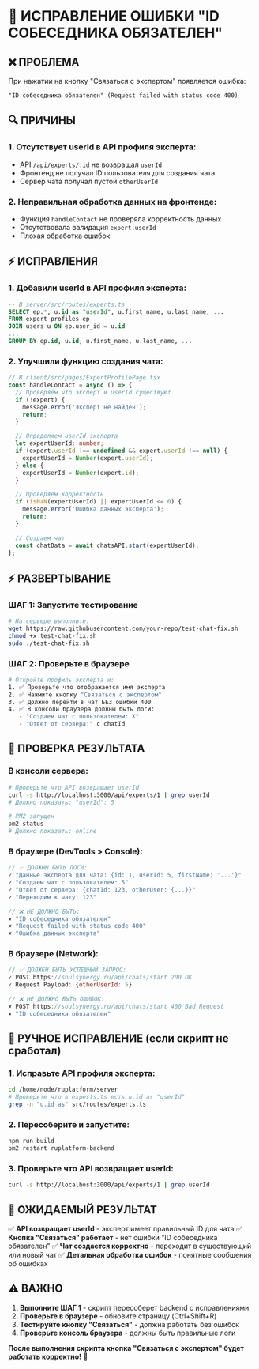 # 🔧 ИСПРАВЛЕНИЕ ОШИБКИ "ID СОБЕСЕДНИКА ОБЯЗАТЕЛЕН"

## ❌ ПРОБЛЕМА
При нажатии на кнопку "Связаться с экспертом" появляется ошибка:
```
"ID собеседника обязателен" (Request failed with status code 400)
```

## 🔍 ПРИЧИНЫ

### 1. **Отсутствует userId в API профиля эксперта:**
- API `/api/experts/:id` не возвращал `userId`
- Фронтенд не получал ID пользователя для создания чата
- Сервер чата получал пустой `otherUserId`

### 2. **Неправильная обработка данных на фронтенде:**
- Функция `handleContact` не проверяла корректность данных
- Отсутствовала валидация `expert.userId`
- Плохая обработка ошибок

## ⚡ ИСПРАВЛЕНИЯ

### 1. **Добавили userId в API профиля эксперта:**
```sql
-- В server/src/routes/experts.ts
SELECT ep.*, u.id as "userId", u.first_name, u.last_name, ...
FROM expert_profiles ep
JOIN users u ON ep.user_id = u.id
...
GROUP BY ep.id, u.id, u.first_name, u.last_name, ...
```

### 2. **Улучшили функцию создания чата:**
```typescript
// В client/src/pages/ExpertProfilePage.tsx
const handleContact = async () => {
  // Проверяем что эксперт и userId существуют
  if (!expert) {
    message.error('Эксперт не найден');
    return;
  }

  // Определяем userId эксперта
  let expertUserId: number;
  if (expert.userId !== undefined && expert.userId !== null) {
    expertUserId = Number(expert.userId);
  } else {
    expertUserId = Number(expert.id);
  }

  // Проверяем корректность
  if (isNaN(expertUserId) || expertUserId <= 0) {
    message.error('Ошибка данных эксперта');
    return;
  }

  // Создаем чат
  const chatData = await chatsAPI.start(expertUserId);
};
```

## ⚡ РАЗВЕРТЫВАНИЕ

### ШАГ 1: Запустите тестирование
```bash
# На сервере выполните:
wget https://raw.githubusercontent.com/your-repo/test-chat-fix.sh
chmod +x test-chat-fix.sh
sudo ./test-chat-fix.sh
```

### ШАГ 2: Проверьте в браузере
```bash
# Откройте профиль эксперта и:
1. ✅ Проверьте что отображается имя эксперта
2. ✅ Нажмите кнопку "Связаться с экспертом"
3. ✅ Должно перейти в чат БЕЗ ошибки 400
4. ✅ В консоли браузера должны быть логи:
   - "Создаем чат с пользователем: X"
   - "Ответ от сервера:" с chatId
```

## 🧪 ПРОВЕРКА РЕЗУЛЬТАТА

### В консоли сервера:
```bash
# Проверьте что API возвращает userId
curl -s http://localhost:3000/api/experts/1 | grep userId
# Должно показать: "userId": 5

# PM2 запущен
pm2 status
# Должно показать: online
```

### В браузере (DevTools > Console):
```javascript
// ✅ ДОЛЖНЫ БЫТЬ ЛОГИ:
✓ "Данные эксперта для чата: {id: 1, userId: 5, firstName: '...'}"
✓ "Создаем чат с пользователем: 5"
✓ "Ответ от сервера: {chatId: 123, otherUser: {...}}"
✓ "Переходим к чату: 123"

// ❌ НЕ ДОЛЖНО БЫТЬ:
✗ "ID собеседника обязателен"
✗ "Request failed with status code 400"
✗ "Ошибка данных эксперта"
```

### В браузере (Network):
```javascript
// ✅ ДОЛЖЕН БЫТЬ УСПЕШНЫЙ ЗАПРОС:
✓ POST https://soulsynergy.ru/api/chats/start 200 OK
✓ Request Payload: {otherUserId: 5}

// ❌ НЕ ДОЛЖНО БЫТЬ ОШИБОК:
✗ POST https://soulsynergy.ru/api/chats/start 400 Bad Request
✗ "ID собеседника обязателен"
```

## 🔧 РУЧНОЕ ИСПРАВЛЕНИЕ (если скрипт не сработал)

### 1. Исправьте API профиля эксперта:
```bash
cd /home/node/ruplatform/server
# Проверьте что в experts.ts есть u.id as "userId"
grep -n "u.id as" src/routes/experts.ts
```

### 2. Пересоберите и запустите:
```bash
npm run build
pm2 restart ruplatform-backend
```

### 3. Проверьте что API возвращает userId:
```bash
curl -s http://localhost:3000/api/experts/1 | grep userId
```

## 🎯 ОЖИДАЕМЫЙ РЕЗУЛЬТАТ

✅ **API возвращает userId** - эксперт имеет правильный ID для чата
✅ **Кнопка "Связаться" работает** - нет ошибки "ID собеседника обязателен"
✅ **Чат создается корректно** - переходит в существующий или новый чат
✅ **Детальная обработка ошибок** - понятные сообщения об ошибках

## ⚠️ ВАЖНО

1. **Выполните ШАГ 1** - скрипт пересоберет backend с исправлениями
2. **Проверьте в браузере** - обновите страницу (Ctrl+Shift+R)
3. **Тестируйте кнопку "Связаться"** - должна работать без ошибок
4. **Проверьте консоль браузера** - должны быть правильные логи

**После выполнения скрипта кнопка "Связаться с экспертом" будет работать корректно!** 🚀
